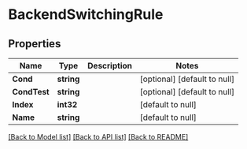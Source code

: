 # BackendSwitchingRule

## Properties
Name | Type | Description | Notes
------------ | ------------- | ------------- | -------------
**Cond** | **string** |  | [optional] [default to null]
**CondTest** | **string** |  | [optional] [default to null]
**Index** | **int32** |  | [default to null]
**Name** | **string** |  | [default to null]

[[Back to Model list]](../README.md#documentation-for-models) [[Back to API list]](../README.md#documentation-for-api-endpoints) [[Back to README]](../README.md)


